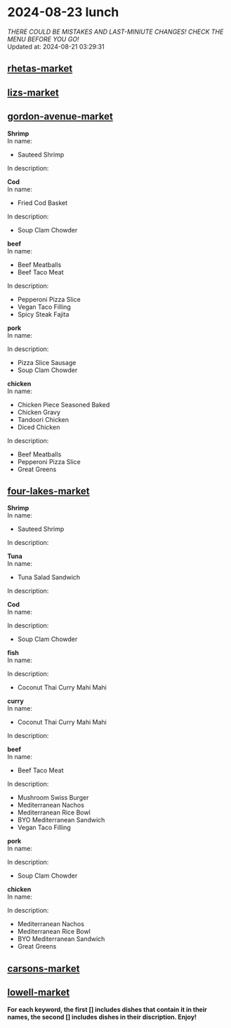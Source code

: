 # 2024-08-23 lunch  
*THERE COULD BE MISTAKES AND LAST-MINIUTE CHANGES! CHECK THE MENU BEFORE YOU GO!*  
Updated at: 2024-08-21 03:29:31  
## [rhetas-market](https://wisc-housingdining.nutrislice.com/menu/rhetas-market/lunch/2024-08-23)  
## [lizs-market](https://wisc-housingdining.nutrislice.com/menu/lizs-market/lunch/2024-08-23)  
## [gordon-avenue-market](https://wisc-housingdining.nutrislice.com/menu/gordon-avenue-market/lunch/2024-08-23)  
**Shrimp**  
In name:   
 - Sauteed Shrimp  
  
In description:   
  
**Cod**  
In name:   
 - Fried Cod Basket  
  
In description:   
 - Soup Clam Chowder  
  
**beef**  
In name:   
 - Beef Meatballs  
 - Beef Taco Meat  
  
In description:   
 - Pepperoni Pizza Slice  
 - Vegan Taco Filling  
 - Spicy Steak Fajita  
  
**pork**  
In name:   
  
In description:   
 - Pizza Slice Sausage  
 - Soup Clam Chowder  
  
**chicken**  
In name:   
 - Chicken Piece Seasoned Baked  
 - Chicken Gravy  
 - Tandoori Chicken  
 - Diced Chicken  
  
In description:   
 - Beef Meatballs  
 - Pepperoni Pizza Slice  
 - Great Greens  
  
## [four-lakes-market](https://wisc-housingdining.nutrislice.com/menu/four-lakes-market/lunch/2024-08-23)  
**Shrimp**  
In name:   
 - Sauteed Shrimp  
  
In description:   
  
**Tuna**  
In name:   
 - Tuna Salad Sandwich  
  
In description:   
  
**Cod**  
In name:   
  
In description:   
 - Soup Clam Chowder  
  
**fish**  
In name:   
  
In description:   
 - Coconut Thai Curry Mahi Mahi  
  
**curry**  
In name:   
 - Coconut Thai Curry Mahi Mahi  
  
In description:   
  
**beef**  
In name:   
 - Beef Taco Meat  
  
In description:   
 - Mushroom Swiss Burger  
 - Mediterranean Nachos  
 - Mediterranean Rice Bowl  
 - BYO Mediterranean Sandwich  
 - Vegan Taco Filling  
  
**pork**  
In name:   
  
In description:   
 - Soup Clam Chowder  
  
**chicken**  
In name:   
  
In description:   
 - Mediterranean Nachos  
 - Mediterranean Rice Bowl  
 - BYO Mediterranean Sandwich  
 - Great Greens  
  
## [carsons-market](https://wisc-housingdining.nutrislice.com/menu/carsons-market/lunch/2024-08-23)  
## [lowell-market](https://wisc-housingdining.nutrislice.com/menu/lowell-market/lunch/2024-08-23)  
  
**For each keyword, the first [] includes dishes that contain it in their names, the second [] includes dishes in their discription. Enjoy!**  
